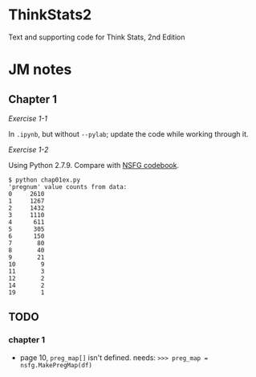 ThinkStats2
===========

Text and supporting code for Think Stats, 2nd Edition


# JM notes 

## Chapter 1

*Exercise 1-1*

In ``.ipynb``, but without ``--pylab``; update the code while working through it. 

*Exercise 1-2*

Using Python 2.7.9. Compare with [NSFG codebook](http://www.icpsr.umich.edu/nsfg6/Controller?displayPage=labelDetails&fileCode=FEM&section=R&subSec=7869&srtLabel=606835).

    $ python chap01ex.py 
    'pregnum' value counts from data:
    0     2610
    1     1267
    2     1432
    3     1110
    4      611
    5      305
    6      150
    7       80
    8       40
    9       21
    10       9
    11       3
    12       2
    14       2
    19       1 


























## TODO

### chapter 1

- page 10, ``preg_map[]`` isn't defined. needs: ``>>> preg_map = nsfg.MakePregMap(df)``



 
